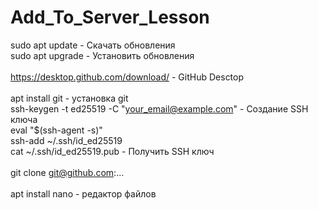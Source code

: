 # Add_To_Server_Lesson


sudo apt update - Скачать обновления<br>
sudo apt upgrade - Установить обновления<br>
<br>
https://desktop.github.com/download/ - GitHub Desctop<br>
<br>
apt install git - установка git<br>
ssh-keygen -t ed25519 -C "your_email@example.com" - Создание SSH ключа<br>
eval "$(ssh-agent -s)"<br>
ssh-add ~/.ssh/id_ed25519<br>
cat ~/.ssh/id_ed25519.pub - Получить SSH ключ<br>
<br>
git clone git@github.com:... <br>
<br>
apt install nano - редактор файлов<br>







